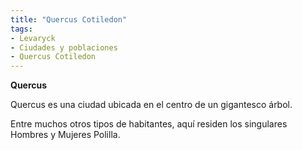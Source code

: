 ```yaml
---
title: "Quercus Cotiledon"
tags:
- Levaryck
- Ciudades y poblaciones
- Quercus Cotiledon
---
```


**Quercus**

Quercus es una ciudad ubicada en el centro de un gigantesco árbol.

Entre muchos otros tipos de habitantes, aquí residen los singulares Hombres y Mujeres Polilla.